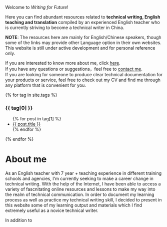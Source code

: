 Welcome to _Writing for Future_!

Here you can find abundant resources related to **technical writing, English teaching and translation** compiled by an experienced English teacher who is currently striving to become a technical writer in China. 

**NOTE**: The resources here are mainly for English/Chinese speakers, though some of the links may provide other Language option in their own websites. This website is still under active development and for personal reference only. 

If you are interested to know more about me, click [here](https://gallifrey23.github.io/about-me.html).  
If you have any questions or suggestions，feel free to [contact me](https://gallifrey23.github.io/contact.html).  
If you are looking for someone to produce clear technical documentation for your products or service, feel free to check out my CV and find me through any platform that is convenient for you.  

{% for tag in site.tags %}
  <h3>{{ tag[0] }}</h3>
  <ul>
    {% for post in tag[1] %}
      <li><a href="{{ post.url }}">{{ post.title }}</a></li>
    {% endfor %}
  </ul>
{% endfor %}

# **About me**
As an English teacher with 7 year + teaching experience in different training schools and agencies, I'm currently seeking to make a career change in technical writing. With the help of the Internet, I have been able to access a variety of fascnitating online resources and lessons to make my way into the realm of technical communication. In order to document my learning process as well as practice my technical writing skill, I decided to present in this website some of my learning output and materials which I find extremely useful as a novice technical writer. 

In addition to 


